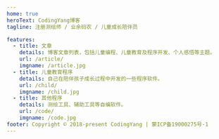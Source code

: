 ```yaml
---
home: true
heroText: CodingYang博客
tagline: 注册测绘师 / 业余码农 / 儿童成长陪伴员

features:
  - title: 文章
    details: 博客文章列表，包括儿童编程、儿童教育及程序开发、个人感悟等主题。
    url: /article/
    imgname: /article.jpg
  - title: 儿童教育程序
    details: 自己在陪伴孩子成长过程中开发的一些程序软件。
    url: /child/
    imgname: /child.jpg
  - title: 其他程序
    details: 测绘工具、辅助工具等自编软件。
    url: /code/
    imgname: /code.jpg
footer: Copyright © 2018-present CodingYang | 蒙ICP备19000275号-1
---
```

